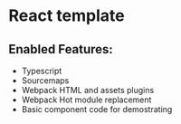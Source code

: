 # React template

## Enabled Features:
- Typescript
- Sourcemaps
- Webpack HTML and assets plugins
- Webpack Hot module replacement
- Basic component code for demostrating
